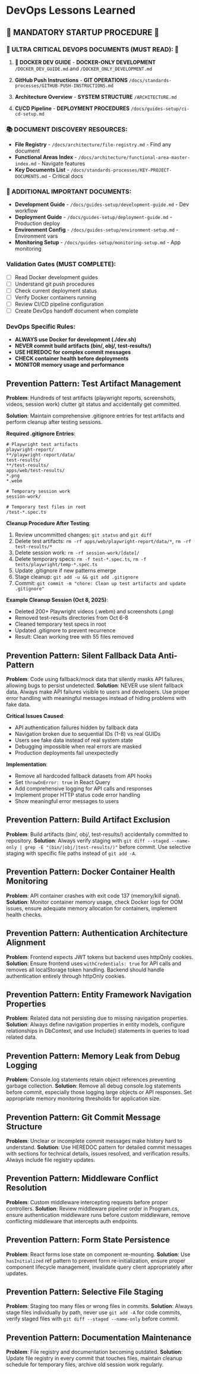 # DevOps Lessons Learned

## 🚨 MANDATORY STARTUP PROCEDURE 🚨

### 🚨 ULTRA CRITICAL DEVOPS DOCUMENTS (MUST READ): 🚨
1. **🛑 DOCKER DEV GUIDE** - **DOCKER-ONLY DEVELOPMENT**
`/DOCKER_DEV_GUIDE.md` and `/DOCKER_ONLY_DEVELOPMENT.md`

2. **GitHub Push Instructions** - **GIT OPERATIONS**
`/docs/standards-processes/GITHUB-PUSH-INSTRUCTIONS.md`

3. **Architecture Overview** - **SYSTEM STRUCTURE**
`/ARCHITECTURE.md`

4. **CI/CD Pipeline** - **DEPLOYMENT PROCEDURES**
`/docs/guides-setup/ci-cd-setup.md`

### 📚 DOCUMENT DISCOVERY RESOURCES:
- **File Registry** - `/docs/architecture/file-registry.md` - Find any document
- **Functional Areas Index** - `/docs/architecture/functional-area-master-index.md` - Navigate features
- **Key Documents List** - `/docs/standards-processes/KEY-PROJECT-DOCUMENTS.md` - Critical docs

### 📖 ADDITIONAL IMPORTANT DOCUMENTS:
- **Development Guide** - `/docs/guides-setup/development-guide.md` - Dev workflow
- **Deployment Guide** - `/docs/guides-setup/deployment-guide.md` - Production deploy
- **Environment Config** - `/docs/guides-setup/environment-setup.md` - Environment vars
- **Monitoring Setup** - `/docs/guides-setup/monitoring-setup.md` - App monitoring

### Validation Gates (MUST COMPLETE):
- [ ] Read Docker development guides
- [ ] Understand git push procedures
- [ ] Check current deployment status
- [ ] Verify Docker containers running
- [ ] Review CI/CD pipeline configuration
- [ ] Create DevOps handoff document when complete

### DevOps Specific Rules:
- **ALWAYS use Docker for development (./dev.sh)**
- **NEVER commit build artifacts (bin/, obj/, test-results/)**
- **USE HEREDOC for complex commit messages**
- **CHECK container health before deployments**
- **MONITOR memory usage and performance**

## Prevention Pattern: Test Artifact Management

**Problem**: Hundreds of test artifacts (playwright reports, screenshots, videos, session work) clutter git status and accidentally get committed.

**Solution**: Maintain comprehensive .gitignore entries for test artifacts and perform cleanup after testing sessions.

**Required .gitignore Entries**:
```
# Playwright test artifacts
playwright-report/
**/playwright-report/data/
test-results/
**/test-results/
apps/web/test-results/
*.png
*.webm

# Temporary session work
session-work/

# Temporary test files in root
/test-*.spec.ts
```

**Cleanup Procedure After Testing**:
1. Review uncommitted changes: `git status` and `git diff`
2. Delete test artifacts: `rm -rf apps/web/playwright-report/data/*`, `rm -rf test-results/*`
3. Delete session work: `rm -rf session-work/[date]/`
4. Delete temporary specs: `rm -f test-*.spec.ts`, `rm -f tests/playwright/temp-*.spec.ts`
5. Update .gitignore if new patterns emerge
6. Stage cleanup: `git add -u && git add .gitignore`
7. Commit: `git commit -m "chore: Clean up test artifacts and update .gitignore"`

**Example Cleanup Session (Oct 8, 2025)**:
- Deleted 200+ Playwright videos (.webm) and screenshots (.png)
- Removed test-results directories from Oct 6-8
- Cleaned temporary test specs in root
- Updated .gitignore to prevent recurrence
- Result: Clean working tree with 55 files removed

## Prevention Pattern: Silent Fallback Data Anti-Pattern

**Problem**: Code using fallback/mock data that silently masks API failures, allowing bugs to persist undetected.
**Solution**: NEVER use silent fallback data. Always make API failures visible to users and developers. Use proper error handling with meaningful messages instead of hiding problems with fake data.

**Critical Issues Caused**:
- API authentication failures hidden by fallback data
- Navigation broken due to sequential IDs (1-8) vs real GUIDs
- Users see fake data instead of real system state
- Debugging impossible when real errors are masked
- Production deployments fail unexpectedly

**Implementation**:
- Remove all hardcoded fallback datasets from API hooks
- Set `throwOnError: true` in React Query
- Add comprehensive logging for API calls and responses
- Implement proper HTTP status code error handling
- Show meaningful error messages to users

## Prevention Pattern: Build Artifact Exclusion

**Problem**: Build artifacts (bin/, obj/, test-results/) accidentally committed to repository.
**Solution**: Always verify staging with `git diff --staged --name-only | grep -E "(bin/|obj/|test-results/)"` before commit. Use selective staging with specific file paths instead of `git add -A`.

## Prevention Pattern: Docker Container Health Monitoring

**Problem**: API container crashes with exit code 137 (memory/kill signal).
**Solution**: Monitor container memory usage, check Docker logs for OOM issues, ensure adequate memory allocation for containers, implement health checks.

## Prevention Pattern: Authentication Architecture Alignment

**Problem**: Frontend expects JWT tokens but backend uses httpOnly cookies.
**Solution**: Ensure frontend uses `withCredentials: true` for API calls and removes all localStorage token handling. Backend should handle authentication entirely through httpOnly cookies.

## Prevention Pattern: Entity Framework Navigation Properties

**Problem**: Related data not persisting due to missing navigation properties.
**Solution**: Always define navigation properties in entity models, configure relationships in DbContext, and use Include() statements in queries to load related data.

## Prevention Pattern: Memory Leak from Debug Logging

**Problem**: Console.log statements retain object references preventing garbage collection.
**Solution**: Remove all debug console.log statements before commit, especially those logging large objects or API responses. Set appropriate memory monitoring thresholds for application size.

## Prevention Pattern: Git Commit Message Structure

**Problem**: Unclear or incomplete commit messages make history hard to understand.
**Solution**: Use HEREDOC pattern for detailed commit messages with sections for technical details, issues resolved, and verification results. Always include file registry updates.

## Prevention Pattern: Middleware Conflict Resolution

**Problem**: Custom middleware intercepting requests before proper controllers.
**Solution**: Review middleware pipeline order in Program.cs, ensure authentication middleware runs before custom middleware, remove conflicting middleware that intercepts auth endpoints.

## Prevention Pattern: Form State Persistence

**Problem**: React forms lose state on component re-mounting.
**Solution**: Use `hasInitialized` ref pattern to prevent form re-initialization, ensure proper component lifecycle management, invalidate query client appropriately after updates.

## Prevention Pattern: Selective File Staging

**Problem**: Staging too many files or wrong files in commits.
**Solution**: Always stage files individually by path, never use `git add -A` for code commits, verify staged files with `git diff --staged --name-only` before commit.

## Prevention Pattern: Documentation Maintenance

**Problem**: File registry and documentation becoming outdated.
**Solution**: Update file registry in every commit that touches files, maintain cleanup schedule for temporary files, archive old session work regularly.
